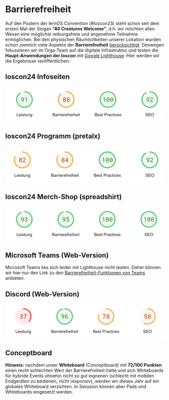 # Barrierefreiheit

Auf den Postern der lernOS Convention (#loscon23) steht schon seit dem ersten Mal der Slogan **“All Creatures Welcome”**, d.h. wir möchten allen Wesen eine möglichst reibungsfreie und angenehme Teilnahme ermöglichen. Bei den physischen Räumlichkeiten unserer Lokation wurden schon ziemlich viele Aspekte der **Barrierefreiheit** [berücksichtigt](https://www.reisen-fuer-alle.de/jugendherberge_nuernberg_249.html?action=detail&item_id=407). Deswegen fokussieren wir im Orga-Team auf die digitale Infrastruktur und testen die **Haupt-Anwendungen der loscon** mit [Google Lighthouse](https://chrome.google.com/webstore/detail/lighthouse/blipmdconlkpinefehnmjammfjpmpbjk?hl=de). Hier werden wir die Ergebnisse veröffentlichen:

## loscon24 Infoseiten

![Ergebnis des Barrierefreiheitstest der loscon24 Infoseiten](./img/accessibility-infopages.png)

## loscon24 Programm (pretalx)

![Ergebnis des Barrierefreiheitstest des loscon24 Programms](./img/accessibility-pretalx.png)

## loscon24 Merch-Shop (spreadshirt)

![Ergebnis des Barrierefreiheitstest des loscon24 Merch-Shops](./img/accessibility-spreadshirt.png)

## Microsoft Teams (Web-Version)

Microsoft Teams lies sich leider mit Lighthouse nicht testen. Daher können wir hier nur den Link zu den [Barrierefreiheit-Funktionen von Teams](https://www.microsoft.com/de-de/microsoft-teams/accessibility-closed-captions-transcriptions) anbieten.

## Discord (Web-Version)

![Ergebnis des Barrierefreiheitstest der Discord Web-Version](./img/accessibility-discord.png)

## Conceptboard
**Hinweis:** nachdem unser **Whiteboard** (Conceptboard) mit **72/100 Punkten** einen recht schlechten Wert der Barrierefreiheit hatte und sich Whiteboards für hybride Events ohnehin nicht so gut eignenen (schlecht mit mobilen Endgeräten zu bedienen, nicht responsiv), werden wir dieses Jahr auf ein globales Whiteboard verzichten. In Sesssion können aber Pads und Whiteboards eingesetzt werden.